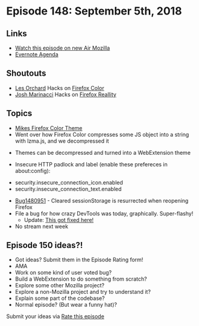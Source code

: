 # Episode 148: September 5th, 2018

## Links
* [Watch this episode on new Air Mozilla](https://onlinexperiences.com/Launch/Event.htm?ShowKey=44908&DisplayItem=E300562)
* [Evernote Agenda](https://www.evernote.com/client/snv?noteGuid=9ef78540-e4bf-4ded-a63c-4adb9aa8c738&noteKey=b49cb20615372885&sn=https%3A%2F%2Fwww.evernote.com%2Fshard%2Fs434%2Fsh%2F9ef78540-e4bf-4ded-a63c-4adb9aa8c738%2Fb49cb20615372885)

## Shoutouts
* [Les Orchard](https://www.twitch.tv/lmorchard/videos/all) Hacks on [Firefox Color](https://color.firefox.com)
* [Josh Marinacci](https://twitter.com/joshmarinacci) Hacks on [Firefox Reallity](https://www.twitch.tv/joshmarinacci)

## Topics
* [Mikes Firefox Color Theme](https://color.firefox.com/?theme=XQAAAAL0AAAAAAAAAABBqYhm849SCiazH1KEGccwS-xNVAVPvKGAiNxTtah5dSzAMY7NzGmHfkUxcNIrZ_wYPN9WEZbZAy4tRvZRuWYQhm80LcQZZTOdLhL5yc7pW2Zj4dNy6LgWfK7PFe8TDkw1-5Ob20-NiTi_Ryu2oBEpvJE9kFK2BHbPc4QaRiB6f2FsJmxcKUXEwRtl6AfcsSppjNaoAS-qGvdPPLLUM-H46onWPoZjwmLc3wocjn4JOxhB8oQZuvjGCv9UEEAA)
* Went over how Firefox Color compresses some JS object into a string with lzma.js, and we decompressed it
 - Themes can be decompressed and turned into a WebExtension theme
* Insecure HTTP padlock and label (enable these prefereces in about:config):
 - security.insecure_connection_icon.enabled
 - security.insecure_connection_text.enabled
* [Bug1480951](https://bugzilla.mozilla.org/show_bug.cgi?id=1480951) - Cleared sessionStorage is resurrected when reopening Firefox
* File a bug for how crazy DevTools was today, graphically. Super-flashy!
  * Update: [This got fixed here!](https://bugzilla.mozilla.org/show_bug.cgi?id=1488889)
* No stream next week

## Episode 150 ideas?!
* Got ideas? Submit them in the Episode Rating form!
* AMA
* Work on some kind of user voted bug?
* Build a WebExtension to do something from scratch?
* Explore some other Mozilla project?
* Explore a non-Mozilla project and try to understand it?
* Explain some part of the codebase?
* Normal episode? (But wear a funny hat)?

Submit your ideas via [Rate this episode](https://goo.gl/forms/zrItDwNhPgAyge8f1)
